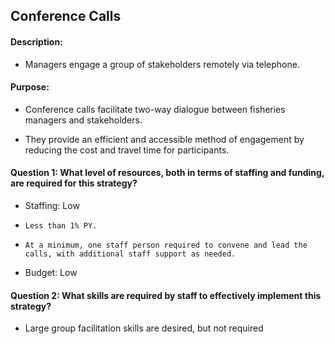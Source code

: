 ## Conference Calls
#### Description: 
- Managers engage a group of stakeholders remotely via telephone.

#### Purpose:
-   Conference calls facilitate two-way dialogue between fisheries
    managers and stakeholders.

-   They provide an efficient and accessible method of engagement by
    reducing the cost and travel time for participants.

#### Question 1: What level of resources, both in terms of staffing and funding, are required for this strategy?
-	Staffing: Low
  - 	Less than 1% PY.
  - 	At a minimum, one staff person required to convene and lead the calls, with additional staff support as needed.
-	Budget: Low

#### Question 2: What skills are required by staff to effectively implement this strategy?
-	Large group facilitation skills are desired, but not required

